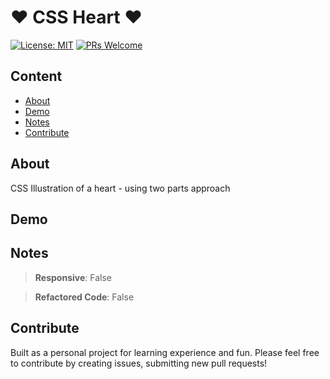 # ❤️ CSS Heart ❤️


[![License: MIT](https://img.shields.io/badge/License-MIT-blue.svg)](https://opensource.org/licenses/MIT)
[![PRs Welcome](https://img.shields.io/badge/PRs-welcome-brightgreen.svg?style=flat-square)](http://makeapullrequest.com)

## Content

- [About](#about)
- [Demo](#demo)
- [Notes](#notes)
- [Contribute](#contribute)

## About

CSS Illustration of a heart - using two parts approach

## Demo


## Notes

> **Responsive**: False

> **Refactored Code**: False

## Contribute

Built as a personal project for learning experience and fun. Please feel free to contribute by creating issues, submitting new pull requests!